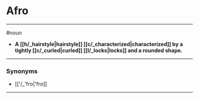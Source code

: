 # Afro
---
#noun
- **A [[h/_hairstyle|hairstyle]] [[c/_characterized|characterized]] by a tightly [[c/_curled|curled]] [[l/_locks|locks]] and a rounded shape.**
---
### Synonyms
- [['/_'fro|'fro]]
---
